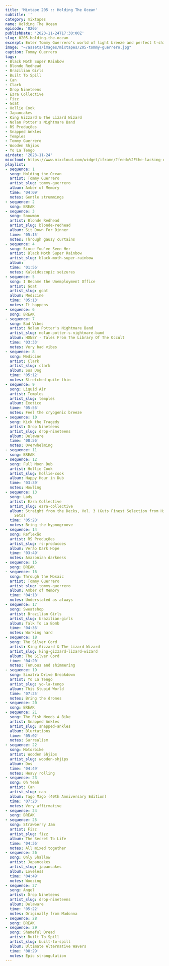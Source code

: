```yaml
---
title: 'Mixtape 205 :: Holding The Ocean'
subtitle: ''
category: mixtapes
name: Holding The Ocean
episode: '0205'
publishDate: '2023-11-24T17:30:00Z'
slug: 0205-holding-the-ocean
excerpt: Enter Tommy Guerrero’s world of light breeze and perfect t-shirt weather.
image: "~/assets/images/mixtapes/205-tommy-guerrero.jpg"
caption: Tommy Guerrero
tags:
- Black Moth Super Rainbow
- Blonde Redhead
- Brazilian Girls
- Built To Spill
- Can
- Clark
- Drop Nineteens
- Ezra Collective
- Fizz
- Goat
- Hollie Cook
- Japancakes
- King Gizzard & The Lizard Wizard
- Nolan Potter's Nightmare Band
- RS Produções
- Snapped Ankles
- Temples
- Tommy Guerrero
- Wooden Shjips
- Yo La Tengo
airdate: '2023-11-24'
mixcloud: https://www.mixcloud.com/widget/iframe/?feed=%2Fthe-lacking-org%2Frhy6zz-205-holding-the-ocean%2F&hide_artwork=1&hide_cover=1
playlist:
- sequence: 1
  song: Holding the Ocean
  artist: Tommy Guerrero
  artist_slug: tommy-guerrero
  album: Amber of Memory
  time: '04:09'
  notes: Gentle strummings
- sequence: 2
  song: BREAK
- sequence: 3
  song: Snowman
  artist: Blonde Redhead
  artist_slug: blonde-redhead
  album: Sit Down For Dinner
  time: '05:15'
  notes: Through gauzy curtains
- sequence: 4
  song: Since You've Seen Her
  artist: Black Moth Super Rainbow
  artist_slug: black-moth-super-rainbow
  album:
  time: '01:56'
  notes: Kaleidoscopic seizures
- sequence: 5
  song: I Became the Unemployment Office
  artist: Goat
  artist_slug: goat
  album: Medicine
  time: '05:13'
  notes: It happens
- sequence: 6
  song: BREAK
- sequence: 7
  song: Bad Vibes
  artist: Nolan Potter's Nightmare Band
  artist_slug: nolan-potter-s-nightmare-band
  album: HONEY - Tales From The Library Of The Occult
  time: '03:33'
  notes: Very bad vibes
- sequence: 8
  song: Medicine
  artist: Clark
  artist_slug: clark
  album: Sus Dog
  time: '05:12'
  notes: Stretched quite thin
- sequence: 9
  song: Liquid Air
  artist: Temples
  artist_slug: temples
  album: Exotico
  time: '05:56'
  notes: Feel the cryogenic breeze
- sequence: 10
  song: Kick the Tragedy
  artist: Drop Nineteens
  artist_slug: drop-nineteens
  album: Delaware
  time: '08:56'
  notes: Overwhelming
- sequence: 11
  song: BREAK
- sequence: 12
  song: Full Moon Dub
  artist: Hollie Cook
  artist_slug: hollie-cook
  album: Happy Hour in Dub
  time: '03:39'
  notes: Howling
- sequence: 13
  song: Lady
  artist: Ezra Collective
  artist_slug: ezra-collective
  album: Straight from the Decks, Vol. 3 (Guts Finest Selection from His Famous DJ
    Sets)
  time: '05:28'
  notes: Bring the hypnogroove
- sequence: 14
  song: Reflexão
  artist: RS Produções
  artist_slug: rs-producoes
  album: Verão Dark Hope
  time: '03:49'
  notes: Amazonian darkness
- sequence: 15
  song: BREAK
- sequence: 16
  song: Through the Mosaic
  artist: Tommy Guerrero
  artist_slug: tommy-guerrero
  album: Amber of Memory
  time: '04:18'
  notes: Understated as always
- sequence: 17
  song: Sweatshop
  artist: Brazilian Girls
  artist_slug: brazilian-girls
  album: Talk To La Bomb
  time: '04:36'
  notes: Working hard
- sequence: 18
  song: The Silver Cord
  artist: King Gizzard & The Lizard Wizard
  artist_slug: king-gizzard-lizard-wizard
  album: The Silver Cord
  time: '04:20'
  notes: Tenuous and shimmering
- sequence: 19
  song: Sinatra Drive Breakdown
  artist: Yo La Tengo
  artist_slug: yo-la-tengo
  album: This Stupid World
  time: '07:25'
  notes: Bring the drones
- sequence: 20
  song: BREAK
- sequence: 21
  song: The Fish Needs A Bike
  artist: Snapped Ankles
  artist_slug: snapped-ankles
  album: Blurtations
  time: '05:02'
  notes: Surrealism
- sequence: 22
  song: Motorbike
  artist: Wooden Shjips
  artist_slug: wooden-shjips
  album: Dos
  time: '04:49'
  notes: Heavy rolling
- sequence: 23
  song: Oh Yeah
  artist: Can
  artist_slug: can
  album: Tago Mago (40th Anniversary Edition)
  time: '07:23'
  notes: Very affirmative
- sequence: 24
  song: BREAK
- sequence: 25
  song: Strawberry Jam
  artist: Fizz
  artist_slug: fizz
  album: The Secret To Life
  time: '04:36'
  notes: All mixed together
- sequence: 26
  song: Only Shallow
  artist: Japancakes
  artist_slug: japancakes
  album: Loveless
  time: '04:49'
  notes: Woozing
- sequence: 27
  song: Angel
  artist: Drop Nineteens
  artist_slug: drop-nineteens
  album: Delaware
  time: '05:22'
  notes: Originally from Madonna
- sequence: 28
  song: BREAK
- sequence: 29
  song: Shameful Dread
  artist: Built To Spill
  artist_slug: built-to-spill
  album: Ultimate Alternative Wavers
  time: '08:29'
  notes: Epic strangulation
---
```



